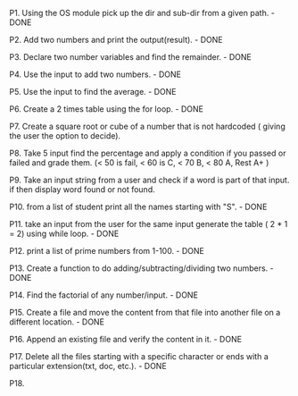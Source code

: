 P1. Using the OS module pick up the dir and sub-dir from a given path. - DONE 

P2. Add two numbers and print the output(result). - DONE

P3. Declare two number variables and find the remainder. - DONE

P4. Use the input to add two numbers. - DONE

P5. Use the input to find the average. - DONE

P6. Create a 2 times table using the for loop. - DONE

P7. Create a square root or cube of a number that is not hardcoded ( giving the user the option to decide). 

P8. Take 5 input find the percentage and apply a condition if you passed or failed and grade them. (< 50 is fail, < 60 is C, < 70 B, < 80 A, Rest A+ ) 

P9. Take an input string from a user and check if a word is part of that input. if then display word found or not found.

P10. from a list of student print all the names starting with "S". - DONE

P11. take an input from the user for the same input generate the table ( 2 * 1 = 2) using while loop. - DONE

P12. print a list of prime numbers from 1-100. - DONE

P13. Create a function to do adding/subtracting/dividing two numbers. - DONE 

P14. Find the factorial of any number/input. - DONE

P15. Create a file and move the content from that file into another file on a different location. - DONE

P16. Append an existing file and verify the content in it. - DONE

P17. Delete all the files starting with a specific character or ends with a particular extension(txt, doc, etc.). - DONE

P18. 